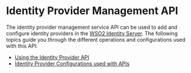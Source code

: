 # Identity Provider Management API

The identity provider management service API can be used to add and
configure identity providers in the [WSO2 Identity
Server](http://wso2.com/products/identity-server/). The following
topics guide you through the different operations and configurations
used with this API:

-   [Using the Identity Provider API](_Using_the_Identity_Provider_API_)
-   [Identity Provider Configurations used with
    APIs](_Identity_Provider_Configurations_used_with_APIs_)
